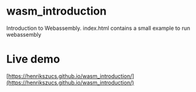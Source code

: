 # wasm_introduction
Introduction to Webassembly. index.html contains a small example to run webassembly

# Live demo
[https://henrikszucs.github.io/wasm_introduction/](https://henrikszucs.github.io/wasm_introduction/)